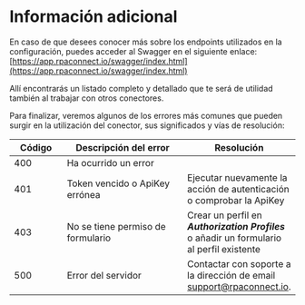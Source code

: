 # Información adicional

En caso de que desees conocer más sobre los endpoints utilizados en la configuración, puedes acceder al Swagger en el siguiente enlace: [https://app.rpaconnect.io/swagger/index.html](https://app.rpaconnect.io/swagger/index.html)

Allí encontrarás un listado completo y detallado que te será de utilidad también al trabajar con otros conectores.

Para finalizar, veremos algunos de los errores más comunes que pueden surgir en la utilización del conector, sus significados y vías de resolución:

<table><thead><tr><th width="99">Código</th><th width="302">Descripción del error</th><th>Resolución</th></tr></thead><tbody><tr><td>400</td><td>Ha ocurrido un error</td><td></td></tr><tr><td>401</td><td>Token vencido o ApiKey errónea</td><td>Ejecutar nuevamente la acción de autenticación o comprobar la ApiKey</td></tr><tr><td>403</td><td>No se tiene permiso de formulario</td><td>Crear un perfil en <em><strong>Authorization Profiles</strong></em> o añadir un formulario al perfil existente</td></tr><tr><td>500</td><td>Error del servidor</td><td>Contactar con soporte a la dirección de email <a href="mailto:support@rpaconnect.io">support@rpaconnect.io</a>.</td></tr></tbody></table>

